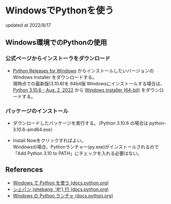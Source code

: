 # WindowsでPythonを使う
updated at 2022/8/17

## Windows環境でのPythonの使用

### 公式ページからインストーラをダウンロード

* [Python Releases for Windows](https://www.python.org/downloads/windows/) からインストールしたいバージョンの Windows Installer をダウンロードする。  
現時点での最新版(3.10.6)を 64bit版 Windowsにインストールする場合は、  
[Python 3.10.6 - Aug. 2, 2022](https://www.python.org/downloads/release/python-3106/) から
[Windows installer (64-bit)](https://www.python.org/ftp/python/3.10.6/python-3.10.6-amd64.exe) をダウンロードする。

### パッケージのインストール

* ダウンロードしたパッケージを実行する。（Python 3.10.6 の場合は python-3.10.6-amd64.exe）

* Install Nowをクリックすればよい。  
Windowsの場合、Pythonランチャー(py.exe)がインストールされるので
「Add Python 3.10 to PATH」にチェックを入れる必要はない。

## References

* [Windows で Python を使う (docs.python.org)](https://docs.python.org/ja/3/using/windows.html)
* [シェバン (shebang, '#!') 行 (docs.python.org)](https://docs.python.org/ja/3/using/windows.html#shebang-lines)
* [Windows の Python ランチャ (docs.python.org)](https://docs.python.org/ja/3/using/windows.html#python-launcher-for-windows)
